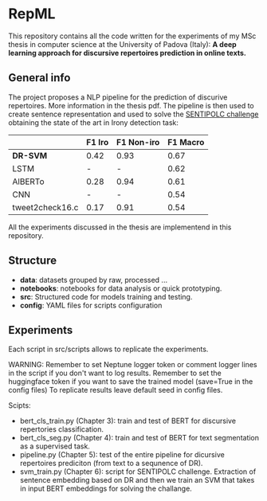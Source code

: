 # RepML
This repository contains all the code written for the experiments of my MSc thesis in computer science at the University of Padova (Italy): **A deep learning approach for discursive repertoires prediction in online texts.**

## General info
The project proposes a NLP pipeline for the prediction of discurive repertoires. More information in the thesis pdf.
The pipeline is then used to create sentence representation and used to solve the [SENTIPOLC challenge](http://www.di.unito.it/~tutreeb/sentipolc-evalita16/) obtaining the state of the art in Irony detection task:

|                 | F1 Iro | F1 Non-iro | F1 Macro |
|-----------------|--------|------------|----------|
| **DR-SVM**      | 0.42   | 0.93       | 0.67     |
| LSTM            | -      | -          | 0.62     |
| AlBERTo         | 0.28   | 0.94       | 0.61     |
| CNN             | -      | -          | 0.54     |
| tweet2check16.c | 0.17   | 0.91       | 0.54     |


All the experiments discussed in the thesis are implementend in this repository.

## Structure
* **data**: datasets grouped by raw, processed ...
* **notebooks**: notebooks for data analysis or quick prototyping. 
* **src**: Structured code for models training and testing.
* **config**: YAML files for scripts configuration

## Experiments
Each script in src/scripts allows to replicate the experiments.

WARNING: Remember to set Neptune logger token or comment logger lines in the script if you don't want to log results. Remember to set the huggingface token if you want to save the trained model (save=True in the config files)
To replicate results leave default seed in config files.

Scipts:
* bert_cls_train.py (Chapter 3): train and test of BERT for discursive repertories classification.
* bert_cls_seg.py (Chapter 4): train and test of BERT for text segmentation as a supervised task.
* pipeline.py (Chapter 5): test of the entire pipeline for dicursive repertoires prediciton (from text to a sequnence of DR).
* svm_train.py (Chapter 6): script for SENTIPOLC challenge. Extraction of sentence embedding based on DR and then we train an SVM that takes in input BERT embeddings for solving the challange. 
